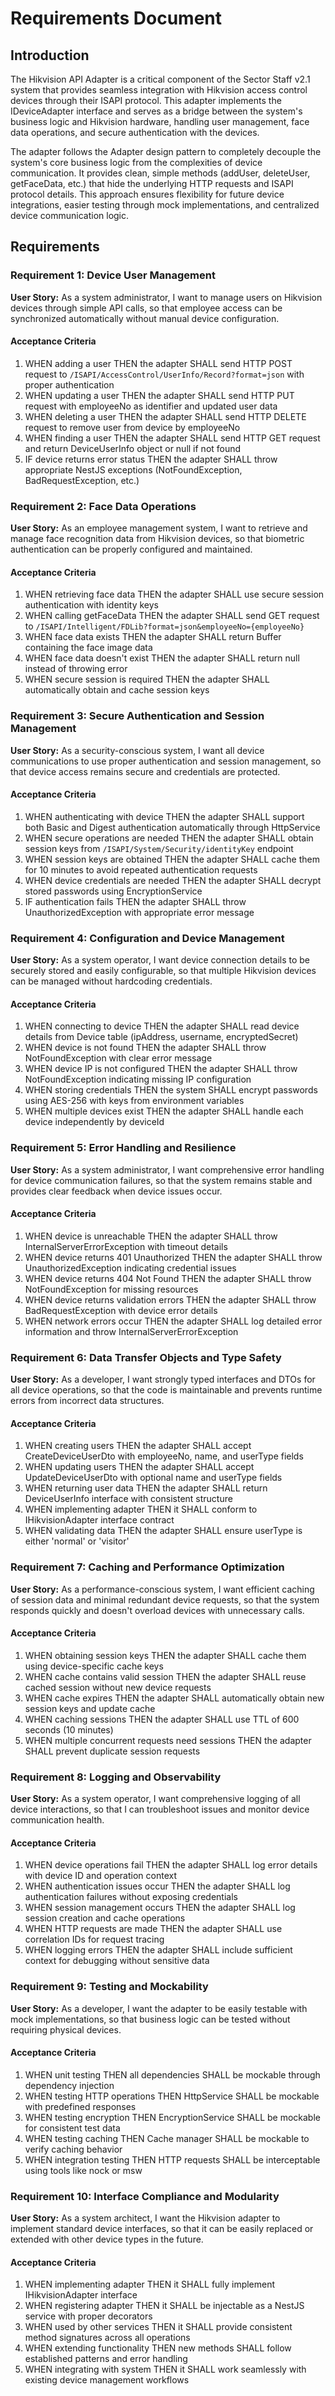 # Requirements Document

## Introduction

The Hikvision API Adapter is a critical component of the Sector Staff v2.1 system that provides seamless integration with Hikvision access control devices through their ISAPI protocol. This adapter implements the IDeviceAdapter interface and serves as a bridge between the system's business logic and Hikvision hardware, handling user management, face data operations, and secure authentication with the devices.

The adapter follows the Adapter design pattern to completely decouple the system's core business logic from the complexities of device communication. It provides clean, simple methods (addUser, deleteUser, getFaceData, etc.) that hide the underlying HTTP requests and ISAPI protocol details. This approach ensures flexibility for future device integrations, easier testing through mock implementations, and centralized device communication logic.

## Requirements

### Requirement 1: Device User Management

**User Story:** As a system administrator, I want to manage users on Hikvision devices through simple API calls, so that employee access can be synchronized automatically without manual device configuration.

#### Acceptance Criteria

1. WHEN adding a user THEN the adapter SHALL send HTTP POST request to `/ISAPI/AccessControl/UserInfo/Record?format=json` with proper authentication
2. WHEN updating a user THEN the adapter SHALL send HTTP PUT request with employeeNo as identifier and updated user data
3. WHEN deleting a user THEN the adapter SHALL send HTTP DELETE request to remove user from device by employeeNo
4. WHEN finding a user THEN the adapter SHALL send HTTP GET request and return DeviceUserInfo object or null if not found
5. IF device returns error status THEN the adapter SHALL throw appropriate NestJS exceptions (NotFoundException, BadRequestException, etc.)

### Requirement 2: Face Data Operations

**User Story:** As an employee management system, I want to retrieve and manage face recognition data from Hikvision devices, so that biometric authentication can be properly configured and maintained.

#### Acceptance Criteria

1. WHEN retrieving face data THEN the adapter SHALL use secure session authentication with identity keys
2. WHEN calling getFaceData THEN the adapter SHALL send GET request to `/ISAPI/Intelligent/FDLib?format=json&employeeNo={employeeNo}`
3. WHEN face data exists THEN the adapter SHALL return Buffer containing the face image data
4. WHEN face data doesn't exist THEN the adapter SHALL return null instead of throwing error
5. WHEN secure session is required THEN the adapter SHALL automatically obtain and cache session keys

### Requirement 3: Secure Authentication and Session Management

**User Story:** As a security-conscious system, I want all device communications to use proper authentication and session management, so that device access remains secure and credentials are protected.

#### Acceptance Criteria

1. WHEN authenticating with device THEN the adapter SHALL support both Basic and Digest authentication automatically through HttpService
2. WHEN secure operations are needed THEN the adapter SHALL obtain session keys from `/ISAPI/System/Security/identityKey` endpoint
3. WHEN session keys are obtained THEN the adapter SHALL cache them for 10 minutes to avoid repeated authentication requests
4. WHEN device credentials are needed THEN the adapter SHALL decrypt stored passwords using EncryptionService
5. IF authentication fails THEN the adapter SHALL throw UnauthorizedException with appropriate error message

### Requirement 4: Configuration and Device Management

**User Story:** As a system operator, I want device connection details to be securely stored and easily configurable, so that multiple Hikvision devices can be managed without hardcoding credentials.

#### Acceptance Criteria

1. WHEN connecting to device THEN the adapter SHALL read device details from Device table (ipAddress, username, encryptedSecret)
2. WHEN device is not found THEN the adapter SHALL throw NotFoundException with clear error message
3. WHEN device IP is not configured THEN the adapter SHALL throw NotFoundException indicating missing IP configuration
4. WHEN storing credentials THEN the system SHALL encrypt passwords using AES-256 with keys from environment variables
5. WHEN multiple devices exist THEN the adapter SHALL handle each device independently by deviceId

### Requirement 5: Error Handling and Resilience

**User Story:** As a system administrator, I want comprehensive error handling for device communication failures, so that the system remains stable and provides clear feedback when device issues occur.

#### Acceptance Criteria

1. WHEN device is unreachable THEN the adapter SHALL throw InternalServerErrorException with timeout details
2. WHEN device returns 401 Unauthorized THEN the adapter SHALL throw UnauthorizedException indicating credential issues
3. WHEN device returns 404 Not Found THEN the adapter SHALL throw NotFoundException for missing resources
4. WHEN device returns validation errors THEN the adapter SHALL throw BadRequestException with device error details
5. WHEN network errors occur THEN the adapter SHALL log detailed error information and throw InternalServerErrorException

### Requirement 6: Data Transfer Objects and Type Safety

**User Story:** As a developer, I want strongly typed interfaces and DTOs for all device operations, so that the code is maintainable and prevents runtime errors from incorrect data structures.

#### Acceptance Criteria

1. WHEN creating users THEN the adapter SHALL accept CreateDeviceUserDto with employeeNo, name, and userType fields
2. WHEN updating users THEN the adapter SHALL accept UpdateDeviceUserDto with optional name and userType fields
3. WHEN returning user data THEN the adapter SHALL return DeviceUserInfo interface with consistent structure
4. WHEN implementing adapter THEN it SHALL conform to IHikvisionAdapter interface contract
5. WHEN validating data THEN the adapter SHALL ensure userType is either 'normal' or 'visitor'

### Requirement 7: Caching and Performance Optimization

**User Story:** As a performance-conscious system, I want efficient caching of session data and minimal redundant device requests, so that the system responds quickly and doesn't overload devices with unnecessary calls.

#### Acceptance Criteria

1. WHEN obtaining session keys THEN the adapter SHALL cache them using device-specific cache keys
2. WHEN cache contains valid session THEN the adapter SHALL reuse cached session without new device requests
3. WHEN cache expires THEN the adapter SHALL automatically obtain new session keys and update cache
4. WHEN caching sessions THEN the adapter SHALL use TTL of 600 seconds (10 minutes)
5. WHEN multiple concurrent requests need sessions THEN the adapter SHALL prevent duplicate session requests

### Requirement 8: Logging and Observability

**User Story:** As a system operator, I want comprehensive logging of all device interactions, so that I can troubleshoot issues and monitor device communication health.

#### Acceptance Criteria

1. WHEN device operations fail THEN the adapter SHALL log error details with device ID and operation context
2. WHEN authentication issues occur THEN the adapter SHALL log authentication failures without exposing credentials
3. WHEN session management occurs THEN the adapter SHALL log session creation and cache operations
4. WHEN HTTP requests are made THEN the adapter SHALL use correlation IDs for request tracing
5. WHEN logging errors THEN the adapter SHALL include sufficient context for debugging without sensitive data

### Requirement 9: Testing and Mockability

**User Story:** As a developer, I want the adapter to be easily testable with mock implementations, so that business logic can be tested without requiring physical devices.

#### Acceptance Criteria

1. WHEN unit testing THEN all dependencies SHALL be mockable through dependency injection
2. WHEN testing HTTP operations THEN HttpService SHALL be mockable with predefined responses
3. WHEN testing encryption THEN EncryptionService SHALL be mockable for consistent test data
4. WHEN testing caching THEN Cache manager SHALL be mockable to verify caching behavior
5. WHEN integration testing THEN HTTP requests SHALL be interceptable using tools like nock or msw

### Requirement 10: Interface Compliance and Modularity

**User Story:** As a system architect, I want the Hikvision adapter to implement standard device interfaces, so that it can be easily replaced or extended with other device types in the future.

#### Acceptance Criteria

1. WHEN implementing adapter THEN it SHALL fully implement IHikvisionAdapter interface
2. WHEN registering adapter THEN it SHALL be injectable as a NestJS service with proper decorators
3. WHEN used by other services THEN it SHALL provide consistent method signatures across all operations
4. WHEN extending functionality THEN new methods SHALL follow established patterns and error handling
5. WHEN integrating with system THEN it SHALL work seamlessly with existing device management workflows
